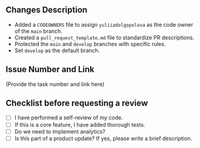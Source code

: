 ## Changes Description
- Added a `CODEOWNERS` file to assign `yuliiadolgopolova` as the code owner of the `main` branch.
- Created a `pull_request_template.md` file to standardize PR descriptions.
- Protected the `main` and `develop` branches with specific rules.
- Set `develop` as the default branch.

## Issue Number and Link
(Provide the task number and link here)

## Checklist before requesting a review
- [ ] I have performed a self-review of my code.
- [ ] If this is a core feature, I have added thorough tests.
- [ ] Do we need to implement analytics?
- [ ] Is this part of a product update? If yes, please write a brief description.
